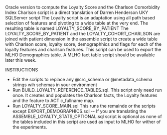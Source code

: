 Oracle version to compute the Loyalty Score and the Charlson Comorbidity Index
Charlson script is a direct translation of Darren Henderson UKY SQLServer script
The Loyalty script is an adaptation using all path based selection of features and pivoting to a wide table at the very end. The resulting table
is named LOYALTY_SCORE_BY_PATIENT
The LOYALTY_SCORE_BY_PATIENT and the LOYALTY_COHORT_CHARLSON are joined with patient dimension in the assemble script to create a wide table with
Charlson score, loyalty score, demographhics and flags for each of the loyalty features and charlson features. This script can be used to export
the MLHO Demographics table.
A MLHO fact table script should be available later this week.

INSTRUCTIONS
- Edit the scripts to replace any @crc_schema or @metadata_schema strings wih schemas in your environment
- Run BUILD_LOYALTY_REFERENCE_TABLES.sql. This script only need run once. It creates and populates the Charlson facts, the Loyalty features and the feature to ACT c_fullname map.
- Run LOYALTY_SCORE_MAIN.sql This runs the remainde or the scripts except EXPORT_DEMOGRAPHICS.sql
  -- If you are translating the ASSEMBLE_LOYALTY_STATS_OPTIONAL.sql script is optional as none of the tables included in this script are used as input to MLHO for wither of the experiments. 
